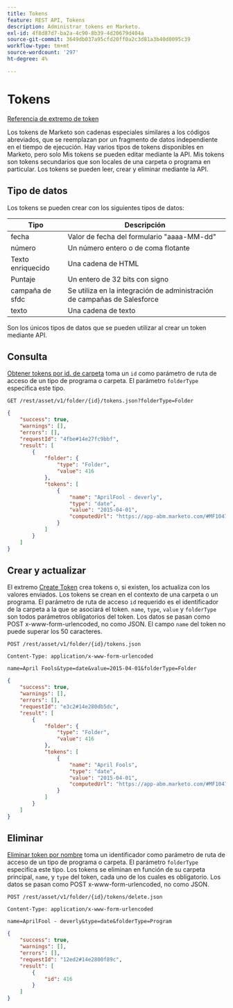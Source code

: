 ```yaml
---
title: Tokens
feature: REST API, Tokens
description: Administrar tokens en Marketo.
exl-id: 4f8d87d7-ba2a-4c90-8b39-4d20679d404a
source-git-commit: 3649db037a95cfd20ff0a2c3d81a3b40d0095c39
workflow-type: tm+mt
source-wordcount: '297'
ht-degree: 4%

---
```


# Tokens

[Referencia de extremo de token](https://developer.adobe.com/marketo-apis/api/asset/#tag/Tokens)

Los tokens de Marketo son cadenas especiales similares a los códigos abreviados, que se reemplazan por un fragmento de datos independiente en el tiempo de ejecución. Hay varios tipos de tokens disponibles en Marketo, pero solo Mis tokens se pueden editar mediante la API. Mis tokens son tokens secundarios que son locales de una carpeta o programa en particular. Los tokens se pueden leer, crear y eliminar mediante la API.

## Tipo de datos

Los tokens se pueden crear con los siguientes tipos de datos:

| Tipo | Descripción |
|---------------|----------------------------------------------------|
| fecha | Valor de fecha del formulario &quot;aaaa-MM-dd&quot; |
| número | Un número entero o de coma flotante |
| Texto enriquecido | Una cadena de HTML |
| Puntaje | Un entero de 32 bits con signo |
| campaña de sfdc | Se utiliza en la integración de administración de campañas de Salesforce |
| texto | Una cadena de texto |

Son los únicos tipos de datos que se pueden utilizar al crear un token mediante API.

## Consulta

[Obtener tokens por id. de carpeta](https://developer.adobe.com/marketo-apis/api/asset/#tag/Tokens/operation/getTokensByFolderIdUsingGET) toma un `id` como parámetro de ruta de acceso de un tipo de programa o carpeta. El parámetro `folderType` especifica este tipo.

```curl
GET /rest/asset/v1/folder/{id}/tokens.json?folderType=Folder
```

```json
{
    "success": true,
    "warnings": [],
    "errors": [],
    "requestId": "4fbe#14e27fc9bbf",
    "result": [
        {
            "folder": {
                "type": "Folder",
                "value": 416
            },
            "tokens": [
                {
                    "name": "AprilFool - deverly",
                    "type": "date",
                    "value": "2015-04-01",
                    "computedUrl": "https://app-abm.marketo.com/#MF1047C3"
                }
            ]
        }
    ]
}
```

## Crear y actualizar

El extremo [Create Token](https://developer.adobe.com/marketo-apis/api/asset/#tag/Tokens/operation/addTokenTOFolderUsingPOST) crea tokens o, si existen, los actualiza con los valores enviados. Los tokens se crean en el contexto de una carpeta o un programa. El parámetro de ruta de acceso `id` requerido es el identificador de la carpeta a la que se asociará el token. `name`, `type`, `value` y `folderType` son todos parámetros obligatorios del token. Los datos se pasan como POST x-www-form-urlencoded, no como JSON. El campo `name` del token no puede superar los 50 caracteres.

```
POST /rest/asset/v1/folder/{id}/tokens.json
```

```
Content-Type: application/x-www-form-urlencoded
```

```
name=April Fools&type=date&value=2015-04-01&folderType=Folder
```

```json
{
    "success": true,
    "warnings": [],
    "errors": [],
    "requestId": "e3c2#14e280db5dc",
    "result": [
        {
            "folder": {
                "type": "Folder",
                "value": 416
            },
            "tokens": [
                {
                    "name": "April Fools",
                    "type": "date",
                    "value": "2015-04-01",
                    "computedUrl": "https://app-abm.marketo.com/#MF1047C3"
                }
            ]
        }
    ]
}
```

## Eliminar

[Eliminar token por nombre](https://developer.adobe.com/marketo-apis/api/asset/#tag/Tokens/operation/deleteTokenByNameUsingPOST) toma un identificador como parámetro de ruta de acceso de un tipo de programa o carpeta. El parámetro `folderType` especifica este tipo. Los tokens se eliminan en función de su carpeta principal, `name`, y `type` del token, cada uno de los cuales es obligatorio. Los datos se pasan como POST x-www-form-urlencoded, no como JSON.

```
POST /rest/asset/v1/folder/{id}/tokens/delete.json
```

```
Content-Type: application/x-www-form-urlencoded
```

```
name=AprilFool - deverly&type=date&folderType=Program
```

```json
{
    "success": true,
    "warnings": [],
    "errors": [],
    "requestId": "12ed2#14e2800f89c",
    "result": [
        {
            "id": 416
        }
    ]
}
```
